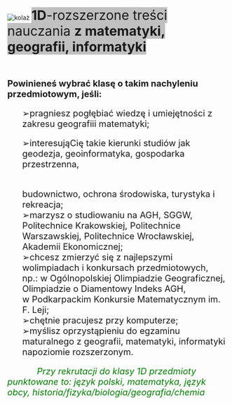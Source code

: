 <!DOCTYPE HTML>
<html lang="pl">
<head>
<meta charset="utf-8"/>
<title>Profil SLO</title>
<meta name="description" concent="Samorządowe Liceum Ogólnokształcące w Stalowej Woli"/>
<meta name="keywords" content="SLO"/>
<meta http-equiv="X-UA-Compatible" content="IE=edge,chrome=1"/>
<style>
p1{
background-color: rgb(192,192,192);
font-size:30px;
}
p{
font-size:20px;
}
ul{
font-size:20px;
text-align:left;
}
</style>
</head>
<body>
<img src="kacper stanko.png" alt="kolaż" high=300>
  <p1><b>1D</b>-rozszerzone treści nauczania <b>z matematyki, geografii, informatyki</b></p1>
<br/><br/>
&nbsp;&nbsp;&nbsp;<p><b>Powinieneś wybrać klasę o takim nachyleniu przedmiotowym, jeśli:</b> </p>
<ul> 
<span>&#10146;pragniesz pogłębiać wiedzę i umiejętności z  zakresu geografiii  matematyki;</span>
<br/>


<span>&#10146;interesująCię takie kierunki studiów jak geodezja, geoinformatyka, gospodarka przestrzenna,

<br> budownictwo, ochrona środowiska, turystyka i rekreacja;</span>
<br>
<span>&#10146;marzysz o studiowaniu na  AGH, SGGW, Politechnice Krakowskiej, Politechnice
<br> Warszawskiej, Politechnice Wrocławskiej, Akademii Ekonomicznej;</span>
<br>
<span>&#10146;chcesz zmierzyć się  z najlepszymi wolimpiadach i konkursach przedmiotowych,
<br>np.: w Ogólnopolskiej Olimpiadzie Geograficznej, Olimpiadzie o Diamentowy Indeks AGH,
<br>w Podkarpackim Konkursie Matematycznym im. F. Leji;</span>
<br>
<span>&#10146;chętnie pracujesz przy komputerze;</span>
<br>
<span>&#10146;myślisz oprzystąpieniu do egzaminu maturalnego z geografii, matematyki, informatyki
<br> napoziomie rozszerzonym.</span>
</ul >
<p><span style="color: green"><span><em>&nbsp;&nbsp;&nbsp;&nbsp;&nbsp;&nbsp;&nbsp;&nbsp;&nbsp;&nbsp;&nbsp;&nbsp;Przy rekrutacji do klasy 1D przedmioty punktowane to: język polski, matematyka, język obcy, historia/fizyka/biologia/geografia/chemia</span></em></p>
</body>
</html>


